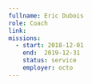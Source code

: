 ```yaml
---
fullname: Eric Dubois
role: Coach
link:
missions:
  - start: 2018-12-01
    end:  2019-12-31
    status: service
    employer: octo
---
```

